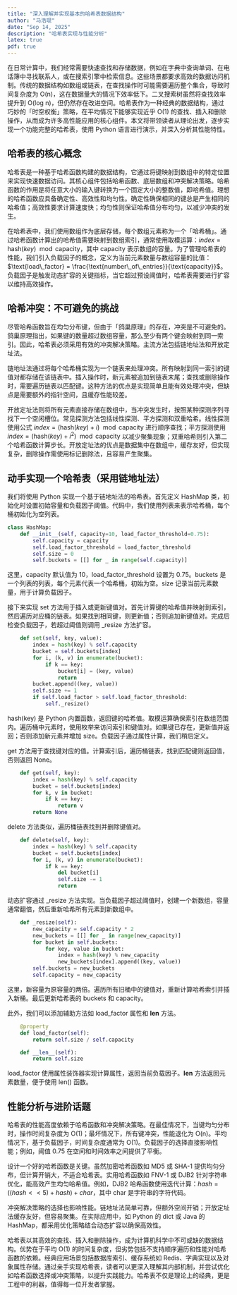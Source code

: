 ```yaml
---
title: "深入理解并实现基本的哈希表数据结构"
author: "马浩琨"
date: "Sep 14, 2025"
description: "哈希表实现与性能分析"
latex: true
pdf: true
---
```



在日常计算中，我们经常需要快速查找和存储数据，例如在字典中查询单词、在电话簿中寻找联系人，或在搜索引擎中检索信息。这些场景都要求高效的数据访问机制。传统的数据结构如数组或链表，在查找操作时可能需要遍历整个集合，导致时间复杂度为 O(n)，这在数据量大的情况下效率低下。二叉搜索树虽然将查找效率提升到 O(log n)，但仍然存在改进空间。哈希表作为一种经典的数据结构，通过巧妙的「时空权衡」策略，在平均情况下能够实现近乎 O(1) 的查找、插入和删除操作，从而成为许多高性能应用的核心组件。本文将带领读者从理论出发，逐步实现一个功能完整的哈希表，使用 Python 语言进行演示，并深入分析其性能特性。

## 哈希表的核心概念

哈希表是一种基于哈希函数构建的数据结构，它通过将键映射到数组中的特定位置来实现快速数据访问。其核心组件包括哈希函数、底层数组和冲突解决策略。哈希函数的作用是将任意大小的输入键转换为一个固定大小的整数值，即哈希值。理想的哈希函数应具备确定性、高效性和均匀性。确定性确保相同的键总是产生相同的哈希值；高效性要求计算速度快；均匀性则保证哈希值分布均匀，以减少冲突的发生。

在哈希表中，我们使用数组作为底层存储，每个数组元素称为一个「哈希桶」。通过哈希函数计算出的哈希值需要映射到数组索引，通常使用取模运算：$index = \text{hash}(key) \mod\text{capacity}$，其中 capacity 表示数组的容量。为了管理哈希表的性能，我们引入负载因子的概念，定义为当前元素数量与数组容量的比值：$\text{load\_factor} = \frac{\text{number\_of\_entries}}{\text{capacity}}$。负载因子是触发动态扩容的关键指标，当它超过预设阈值时，哈希表需要进行扩容以维持高效操作。

## 哈希冲突：不可避免的挑战

尽管哈希函数旨在均匀分布键，但由于「鸽巢原理」的存在，冲突是不可避免的。鸽巢原理指出，如果键的数量超过数组容量，那么至少有两个键会映射到同一索引。因此，哈希表必须采用有效的冲突解决策略。主流方法包括链地址法和开放定址法。

链地址法通过将每个哈希桶实现为一个链表来处理冲突。所有映射到同一索引的键值对都存储在该链表中。插入操作时，新元素被追加到链表末尾；查找或删除操作时，需要遍历链表以匹配键。这种方法的优点是实现简单且能有效处理冲突，但缺点是需要额外的指针空间，且缓存性能较差。

开放定址法则将所有元素直接存储在数组中，当冲突发生时，按照某种探测序列寻找下一个空闲槽位。常见探测方法包括线性探测、平方探测和双重哈希。线性探测使用公式 $index=(\text{hash}(key) + i) \mod\text{capacity}$ 进行顺序查找；平方探测使用 $index=(\text{hash}(key) + i^2) \mod\text{capacity}$ 以减少聚集现象；双重哈希则引入第二个哈希函数计算步长。开放定址法的优点是数据集中在数组中，缓存友好，但实现复杂，删除操作需使用标记删除法，且容易产生聚集。

## 动手实现一个哈希表（采用链地址法）

我们将使用 Python 实现一个基于链地址法的哈希表。首先定义 HashMap 类，初始化时设置初始容量和负载因子阈值。代码中，我们使用列表来表示哈希桶，每个桶初始化为空列表。

```python
class HashMap:
    def __init__(self, capacity=10, load_factor_threshold=0.75):
        self.capacity = capacity
        self.load_factor_threshold = load_factor_threshold
        self.size = 0
        self.buckets = [[] for _ in range(self.capacity)]
```

这里，capacity 默认值为 10，load_factor_threshold 设置为 0.75。buckets 是一个列表的列表，每个元素代表一个哈希桶，初始为空。size 记录当前元素数量，用于计算负载因子。

接下来实现 set 方法用于插入或更新键值对。首先计算键的哈希值并映射到索引，然后遍历对应桶的链表。如果找到相同键，则更新值；否则追加新键值对。完成后检查负载因子，若超过阈值则调用 _resize 方法扩容。

```python
    def set(self, key, value):
        index = hash(key) % self.capacity
        bucket = self.buckets[index]
        for i, (k, v) in enumerate(bucket):
            if k == key:
                bucket[i] = (key, value)
                return
        bucket.append((key, value))
        self.size += 1
        if self.load_factor > self.load_factor_threshold:
            self._resize()
```

hash(key) 是 Python 内置函数，返回键的哈希值。取模运算确保索引在数组范围内。遍历桶中元素时，使用枚举来访问索引和键值对。如果键已存在，更新值并返回；否则添加新元素并增加 size。负载因子通过属性计算，我们稍后定义。

get 方法用于查找键对应的值。计算索引后，遍历桶链表，找到匹配键则返回值，否则返回 None。

```python
    def get(self, key):
        index = hash(key) % self.capacity
        bucket = self.buckets[index]
        for k, v in bucket:
            if k == key:
                return v
        return None
```

delete 方法类似，遍历桶链表找到并删除键值对。

```python
    def delete(self, key):
        index = hash(key) % self.capacity
        bucket = self.buckets[index]
        for i, (k, v) in enumerate(bucket):
            if k == key:
                del bucket[i]
                self.size -= 1
                return
```

动态扩容通过 _resize 方法实现。当负载因子超过阈值时，创建一个新数组，容量通常翻倍，然后重新哈希所有元素到新数组中。

```python
    def _resize(self):
        new_capacity = self.capacity * 2
        new_buckets = [[] for _ in range(new_capacity)]
        for bucket in self.buckets:
            for key, value in bucket:
                index = hash(key) % new_capacity
                new_buckets[index].append((key, value))
        self.buckets = new_buckets
        self.capacity = new_capacity
```

这里，新容量为原容量的两倍。遍历所有旧桶中的键值对，重新计算哈希索引并插入新桶。最后更新哈希表的 buckets 和 capacity。

此外，我们可以添加辅助方法如 load_factor 属性和 __len__ 方法。

```python
    @property
    def load_factor(self):
        return self.size / self.capacity

    def __len__(self):
        return self.size
```

load_factor 使用属性装饰器实现计算属性，返回当前负载因子。__len__ 方法返回元素数量，便于使用 len() 函数。

## 性能分析与进阶话题

哈希表的性能高度依赖于哈希函数和冲突解决策略。在最佳情况下，当键均匀分布时，操作时间复杂度为 O(1)；最坏情况下，所有键冲突，性能退化为 O(n)。平均情况下，基于负载因子，时间复杂度通常为 O(1)。负载因子的选择直接影响性能；例如，阈值 0.75 在空间和时间效率之间提供了平衡。

设计一个好的哈希函数是关键。虽然加密哈希函数如 MD5 或 SHA-1 提供均匀分布，但计算开销大，不适合哈希表。实用哈希函数如 FNV-1 或 DJB2 针对字符串优化，能高效产生均匀哈希值。例如，DJB2 哈希函数使用迭代计算：$hash=((hash << 5) + hash) + char$，其中 char 是字符串的字符代码。

冲突解决策略的选择也影响性能。链地址法简单可靠，但额外空间开销；开放定址法缓存友好，但容易聚集。在实际应用中，如 Python 的 dict 或 Java 的 HashMap，都采用优化策略结合动态扩容以确保高效性。


哈希表以其高效的查找、插入和删除操作，成为计算机科学中不可或缺的数据结构。优势在于平均 O(1) 的时间复杂度，但劣势包括不支持顺序遍历和性能对哈希函数的依赖。经典应用场景包括数据库索引、缓存系统如 Redis、字典实现以及对象属性存储。通过亲手实现哈希表，读者可以更深入理解其内部机制，并尝试优化如哈希函数选择或冲突策略，以提升实践能力。哈希表不仅是理论上的经典，更是工程中的利器，值得每一位开发者掌握。
